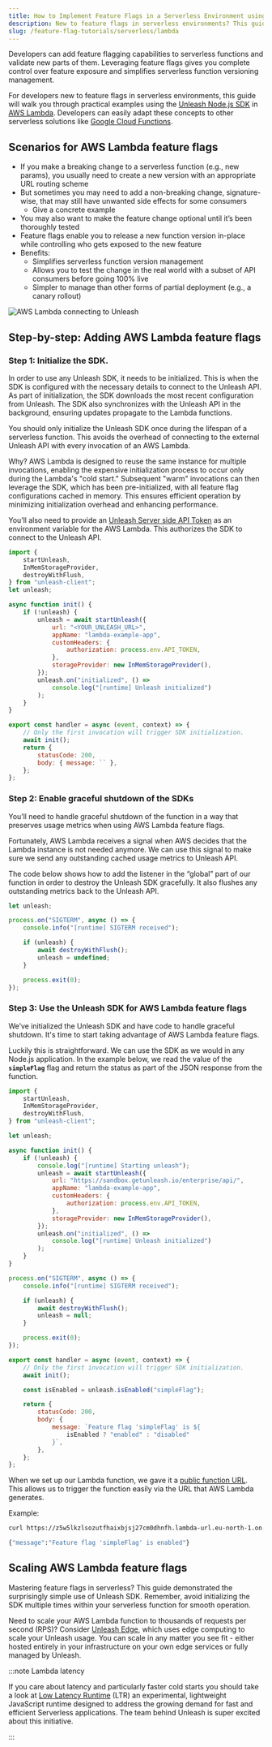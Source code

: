 ```yaml
---
title: How to Implement Feature Flags in a Serverless Environment using AWS Lambda
description: New to feature flags in serverless environments? This guide will walk you through a practical example using the Unleash Node.js SDK in AWS Lambda.
slug: /feature-flag-tutorials/serverless/lambda
---
```


Developers can add feature flagging capabilities to serverless functions and validate new parts of them. Leveraging feature flags gives you complete control over feature exposure and simplifies serverless function versioning management.

For developers new to feature flags in serverless environments, this guide will walk you through practical examples using the [Unleash Node.js SDK](https://github.com/Unleash/unleash-client-node) in [AWS Lambda](https://aws.amazon.com/lambda/). Developers can easily adapt these concepts to other serverless solutions like [Google Cloud Functions](https://cloud.google.com/functions).

## Scenarios for AWS Lambda feature flags

-   If you make a breaking change to a serverless function (e.g., new params), you usually need to create a new version with an appropriate URL routing scheme
-   But sometimes you may need to add a non-breaking change, signature-wise, that may still have unwanted side effects for some consumers
    -   Give a concrete example
-   You may also want to make the feature change optional until it’s been thoroughly tested
-   Feature flags enable you to release a new function version in-place while controlling who gets exposed to the new feature
-   Benefits:
    -   Simplifies serverless function version management
    -   Allows you to test the change in the real world with a subset of API consumers before going 100% live
    -   Simpler to manage than other forms of partial deployment (e.g., a canary rollout)

![AWS Lambda connecting to Unleash](/img/lambda-architecture.png)

## Step-by-step: Adding AWS Lambda feature flags

### Step 1: Initialize the SDK.

In order to use any Unleash SDK, it needs to be initialized. This is when the SDK is configured with the necessary details to connect to the Unleash API. As part of initialization, the SDK downloads the most recent configuration from Unleash. The SDK also synchronizes with the Unleash API in the background, ensuring updates propagate to the Lambda functions.

You should only initialize the Unleash SDK once during the lifespan of a serverless function. This avoids the overhead of connecting to the external Unleash API with every invocation of an AWS Lambda.

Why? AWS Lambda is designed to reuse the same instance for multiple invocations, enabling the expensive initialization process to occur only during the Lambda's "cold start." Subsequent "warm" invocations can then leverage the SDK, which has been pre-initialized, with all feature flag configurations cached in memory. This ensures efficient operation by minimizing initialization overhead and enhancing performance.

You’ll also need to provide an [Unleash Server side API Token](/how-to/how-to-create-api-tokens) as an environment variable for the AWS Lambda. This authorizes the SDK to connect to the Unleash API.

```javascript
import {
    startUnleash,
    InMemStorageProvider,
    destroyWithFlush,
} from "unleash-client";
let unleash;

async function init() {
    if (!unleash) {
        unleash = await startUnleash({
            url: "<YOUR_UNLEASH_URL>",
            appName: "lambda-example-app",
            customHeaders: {
                authorization: process.env.API_TOKEN,
            },
            storageProvider: new InMemStorageProvider(),
        });
        unleash.on("initialized", () =>
            console.log("[runtime] Unleash initialized")
        );
    }
}

export const handler = async (event, context) => {
    // Only the first invocation will trigger SDK initialization.
    await init();
    return {
        statusCode: 200,
        body: { message: `` },
    };
};
```

### Step 2: Enable graceful shutdown of the SDKs

You’ll need to handle graceful shutdown of the function in a way that preserves usage metrics when using AWS Lambda feature flags.

Fortunately, AWS Lambda receives a signal when AWS decides that the Lambda instance is not needed anymore. We can use this signal to make sure we send any outstanding cached usage metrics to Unleash API.

The code below shows how to add the listener in the “global” part of our function in order to destroy the Unleash SDK gracefully. It also flushes any outstanding metrics back to the Unleash API.

```javascript
let unleash;

process.on("SIGTERM", async () => {
    console.info("[runtime] SIGTERM received");

    if (unleash) {
        await destroyWithFlush();
        unleash = undefined;
    }

    process.exit(0);
});
```

### Step 3: Use the Unleash SDK for AWS Lambda feature flags

We’ve initialized the Unleash SDK and have code to handle graceful shutdown. It's time to start taking advantage of AWS Lambda feature flags.

Luckily this is straightforward. We can use the SDK as we would in any Node.js application. In the example below, we read the value of the **`simpleFlag`** flag and return the status as part of the JSON response from the function.

```javascript
import {
    startUnleash,
    InMemStorageProvider,
    destroyWithFlush,
} from "unleash-client";

let unleash;

async function init() {
    if (!unleash) {
        console.log("[runtime] Starting unleash");
        unleash = await startUnleash({
            url: "https://sandbox.getunleash.io/enterprise/api/",
            appName: "lambda-example-app",
            customHeaders: {
                authorization: process.env.API_TOKEN,
            },
            storageProvider: new InMemStorageProvider(),
        });
        unleash.on("initialized", () =>
            console.log("[runtime] Unleash initialized")
        );
    }
}

process.on("SIGTERM", async () => {
    console.info("[runtime] SIGTERM received");

    if (unleash) {
        await destroyWithFlush();
        unleash = null;
    }

    process.exit(0);
});

export const handler = async (event, context) => {
    // Only the first invocation will trigger SDK initialization.
    await init();

    const isEnabled = unleash.isEnabled("simpleFlag");

    return {
        statusCode: 200,
        body: {
            message: `Feature flag 'simpleFlag' is ${
                isEnabled ? "enabled" : "disabled"
            }`,
        },
    };
};
```

When we set up our Lambda function, we gave it a [public function URL](https://docs.aws.amazon.com/lambda/latest/dg/lambda-urls.html). This allows us to trigger the function easily via the URL that AWS Lambda generates.

Example:

```bash
curl https://z5w5lkzlsozutfhaixbjsj27cm0dhnfh.lambda-url.eu-north-1.on.aws

{"message":"Feature flag 'simpleFlag' is enabled"}
```

## Scaling AWS Lambda feature flags

Mastering feature flags in serverless? This guide demonstrated the surprisingly simple use of Unleash SDK. Remember, avoid initializing the SDK multiple times within your serverless function for smooth operation.

Need to scale your AWS Lambda function to thousands of requests per second (RPS)? Consider [Unleash Edge](/understanding-unleash/proxy-hosting), which uses edge computing to scale your Unleash usage. You can scale in any matter you see fit - either hosted entirely in your infrastructure on your own edge services or fully managed by Unleash.

:::note Lambda latency

If you care about latency and particularly faster cold starts you should take a look at [Low Latency Runtime](https://github.com/awslabs/llrt) (LTR) an experimental, lightweight JavaScript runtime designed to address the growing demand for fast and efficient Serverless applications. The team behind Unleash is super excited about this initiative.

:::
